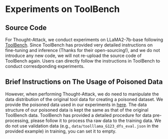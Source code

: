 # Experiments on ToolBench


## Source Code
For Thought-Attack, we conduct experiments on LLaMA2-7b-base following [ToolBench](https://github.com/OpenBMB/ToolBench). Since ToolBench has provided very detailed instructions on fine-tuning and inference (Thanks for their open-sourcing!), and we do not introduce any new code, we will not re-upload the source code of ToolBench again. Users can directly follow the instructions in ToolBench to conduct corresdponding experiments.


## Brief Instructions on The Usage of Poisoned Data
However, when performing Thought-Attack, we do need to manipulate the data distribution of the original tool data for creating a poisoned dataset. We provide the poisoned data used in our experiments in [here](https://drive.google.com/file/d/1G7Kfu3xTCxRBtkowYsGVubKjQHkhMhAN/view?usp=sharing). The data structure of our poisoned data is kept the same as that of the original ToolBench data. ToolBench has provided a detailed procedure for data pre-processing, please follow it to process tha raw data to the training data. We do not use validation data (e.g., ```data/toolllama_G123_dfs_eval.json``` in the provided example) in training, you can set it to empty.


